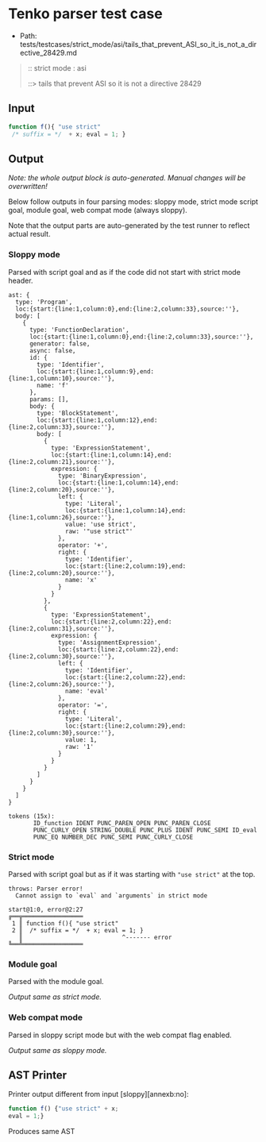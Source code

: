 # Tenko parser test case

- Path: tests/testcases/strict_mode/asi/tails_that_prevent_ASI_so_it_is_not_a_directive_28429.md

> :: strict mode : asi
>
> ::> tails that prevent ASI so it is not a directive 28429

## Input

`````js
function f(){ "use strict" 
 /* suffix = */  + x; eval = 1; }
`````

## Output

_Note: the whole output block is auto-generated. Manual changes will be overwritten!_

Below follow outputs in four parsing modes: sloppy mode, strict mode script goal, module goal, web compat mode (always sloppy).

Note that the output parts are auto-generated by the test runner to reflect actual result.

### Sloppy mode

Parsed with script goal and as if the code did not start with strict mode header.

`````
ast: {
  type: 'Program',
  loc:{start:{line:1,column:0},end:{line:2,column:33},source:''},
  body: [
    {
      type: 'FunctionDeclaration',
      loc:{start:{line:1,column:0},end:{line:2,column:33},source:''},
      generator: false,
      async: false,
      id: {
        type: 'Identifier',
        loc:{start:{line:1,column:9},end:{line:1,column:10},source:''},
        name: 'f'
      },
      params: [],
      body: {
        type: 'BlockStatement',
        loc:{start:{line:1,column:12},end:{line:2,column:33},source:''},
        body: [
          {
            type: 'ExpressionStatement',
            loc:{start:{line:1,column:14},end:{line:2,column:21},source:''},
            expression: {
              type: 'BinaryExpression',
              loc:{start:{line:1,column:14},end:{line:2,column:20},source:''},
              left: {
                type: 'Literal',
                loc:{start:{line:1,column:14},end:{line:1,column:26},source:''},
                value: 'use strict',
                raw: '"use strict"'
              },
              operator: '+',
              right: {
                type: 'Identifier',
                loc:{start:{line:2,column:19},end:{line:2,column:20},source:''},
                name: 'x'
              }
            }
          },
          {
            type: 'ExpressionStatement',
            loc:{start:{line:2,column:22},end:{line:2,column:31},source:''},
            expression: {
              type: 'AssignmentExpression',
              loc:{start:{line:2,column:22},end:{line:2,column:30},source:''},
              left: {
                type: 'Identifier',
                loc:{start:{line:2,column:22},end:{line:2,column:26},source:''},
                name: 'eval'
              },
              operator: '=',
              right: {
                type: 'Literal',
                loc:{start:{line:2,column:29},end:{line:2,column:30},source:''},
                value: 1,
                raw: '1'
              }
            }
          }
        ]
      }
    }
  ]
}

tokens (15x):
       ID_function IDENT PUNC_PAREN_OPEN PUNC_PAREN_CLOSE
       PUNC_CURLY_OPEN STRING_DOUBLE PUNC_PLUS IDENT PUNC_SEMI ID_eval
       PUNC_EQ NUMBER_DEC PUNC_SEMI PUNC_CURLY_CLOSE
`````

### Strict mode

Parsed with script goal but as if it was starting with `"use strict"` at the top.

`````
throws: Parser error!
  Cannot assign to `eval` and `arguments` in strict mode

start@1:0, error@2:27
╔══╦═════════════════
 1 ║ function f(){ "use strict"
 2 ║  /* suffix = */  + x; eval = 1; }
   ║                            ^------- error
╚══╩═════════════════

`````


### Module goal

Parsed with the module goal.

_Output same as strict mode._

### Web compat mode

Parsed in sloppy script mode but with the web compat flag enabled.

_Output same as sloppy mode._

## AST Printer

Printer output different from input [sloppy][annexb:no]:

````js
function f() {"use strict" + x;
eval = 1;}
````

Produces same AST
